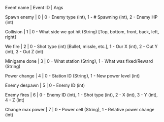 Event name       | Event ID | Args

Spawn enemy      | 0 | 0 - Enemy type (int), 1 - # Spawning (int), 2 - Enemy HP (int)

Collision        | 1 | 0 - What side we got hit (String) [Top, bottom, front, back, left, right]

We fire          | 2 | 0 - Shot type (int) [Bullet, missle, etc.], 1 - Our X (int), 2 - Out Y (int), 3 - Out Z (int)

Minigame done    | 3 | 0 - What station (String), 1 - What was fixed/Reward (String)

Power change     | 4 | 0 - Station ID (String), 1 - New power level (int)

Enemy despawn    | 5 | 0 - Enemy ID (int)

Enemy fires      | 6 | 0 - Enemy ID (int), 1 - Shot type (int), 2 - X (int), 3 - Y (int), 4 - Z (int)

Change max power | 7 | 0 - Power cell (String), 1 - Relative power change (int)

